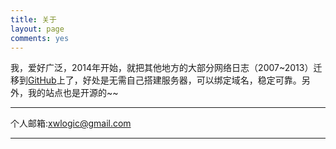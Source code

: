 ```yaml
---
title: 关于
layout: page
comments: yes
---
```


我，爱好广泛，2014年开始，就把其他地方的大部分网络日志（2007~2013）迁移到[GitHub](https://github.com/xwlogic "GitHub")上了，好处是无需自己搭建服务器，可以绑定域名，稳定可靠。另外，我的站点也是开源的~~

-------

个人邮箱:[xwlogic@gmail.com](mailto:xwlogic@gmail.com)

----
